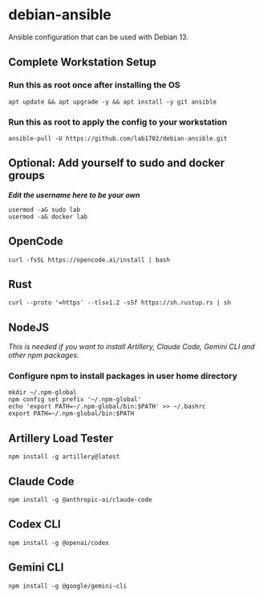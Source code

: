 # debian-ansible

Ansible configuration that can be used with Debian 13.

## Complete Workstation Setup

### Run this as root once after installing the OS

    apt update && apt upgrade -y && apt install -y git ansible

### Run this as root to apply the config to your workstation

    ansible-pull -U https://github.com/lab1702/debian-ansible.git

## Optional: Add yourself to sudo and docker groups

***Edit the username here to be your own***

    usermod -aG sudo lab
    usermod -aG docker lab

## OpenCode

    curl -fsSL https://opencode.ai/install | bash

## Rust

    curl --proto '=https' --tlsv1.2 -sSf https://sh.rustup.rs | sh

## NodeJS

*This is needed if you want to install Artillery, Claude Code, Gemini CLI and other npm packages.*

### Configure npm to install packages in user home directory

    mkdir ~/.npm-global
    npm config set prefix '~/.npm-global'
    echo 'export PATH=~/.npm-global/bin:$PATH' >> ~/.bashrc
    export PATH=~/.npm-global/bin:$PATH

## Artillery Load Tester

    npm install -g artillery@latest

## Claude Code

    npm install -g @anthropic-ai/claude-code

## Codex CLI

    npm install -g @openai/codex

## Gemini CLI

    npm install -g @google/gemini-cli
